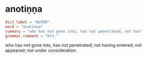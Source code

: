 # anotiṇṇa

``` toml
dict_label = "NCPED"
word = "anotiṇṇa"
summary = "who has not gone into, has not penetrated; not hav"
grammar_comment = "mfn."
```

who has not gone into, has not penetrated; not having entered; not appeared; not under consideration.

